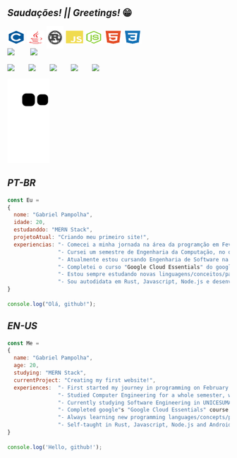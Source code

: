 ## ***Saudações! || Greetings!*** 😁
<div>
  <img align="center" height="30" width="40" src="https://raw.githubusercontent.com/devicons/devicon/master/icons/c/c-plain.svg">
  <img align="center" height="30" width="40" src="https://raw.githubusercontent.com/devicons/devicon/master/icons/java/java-plain.svg">
  <img align="center" height="50" width="40" src="https://github.com/pampolha/pampolha/blob/main/rusticon.jfif?raw=true">
  <img align="center" height="29" width="40" src="https://raw.githubusercontent.com/devicons/devicon/master/icons/javascript/javascript-plain.svg">
  <img align="center" height="30" width="40" src="https://raw.githubusercontent.com/devicons/devicon/master/icons/nodejs/nodejs-plain.svg">
  <img align="center" height="30" width="40" src="https://raw.githubusercontent.com/devicons/devicon/master/icons/html5/html5-plain.svg">
  <img align="center" height="30" width="40" src="https://raw.githubusercontent.com/devicons/devicon/master/icons/css3/css3-plain.svg">
  
</div>
<div>
  <img height="160em" src="https://github-readme-stats.vercel.app/api?username=pampolha&show_icons=true&theme=dark&include_all_commits=true&count_private=true"/>
  &emsp;&emsp;
  <img height="160em" src="https://github-readme-stats.vercel.app/api/top-langs/?username=pampolha&layout=compact&langs_count=16&theme=dark"/>
</div>
<div>
  <br>
  <a href="https://twitter.com/pampolhag"><img src="https://img.shields.io/badge/Twitter-black?style=for-the-badge&logo=twitter"></a>&emsp;&emsp;
  <a href="mailto:contato.gabrielpampolha.com"><img src="https://img.shields.io/badge/Gmail-black?style=for-the-badge&logo=gmail"></a>&emsp;&emsp;
  <a href="https://www.instagram.com/gpampolha/"><img src="https://img.shields.io/badge/Instagram-black?style=for-the-badge&logo=instagram"></a>&emsp;&emsp;
  <a href="https://www.linkedin.com/in/pampolha/"><img src="https://img.shields.io/badge/Linkedin-black?style=for-the-badge&logo=linkedin"></a>&emsp;&emsp;
  <img src="https://img.shields.io/badge/Discord:-pampolha%238477-black?style=for-the-badge&logo=discord&labelColor=black">  
</div>

![Snake animation](https://github.com/pampolha/pampolha/blob/output/github-contribution-grid-snake.svg)

## *PT-BR*
```js
const Eu =
{
  nome: "Gabriel Pampolha",
  idade: 20,
  estudanddo: "MERN Stack",
  projetoAtual: "Criando meu primeiro site!",
  experiencias: "- Comecei a minha jornada na área da programção em Fevereiro de 2021.\n" +
                "- Cursei um semestre de Engenharia da Computação, no qual aprendi e desenvolvi em C, Python e C#.\n" +
                "- Atualmente estou cursando Engenharia de Software na UNICESUMAR\n" +
                "- Completei o curso "Google Cloud Essentials" do google, e nela aprendi diversos conceitos em cloud engineering e aplicações do Kubernetes.\n" +
                "- Estou sempre estudando novas linguagens/conceitos/paradigmas de programação.\n" 
                "- Sou autodidata em Rust, Javascript, Node.js e desenvolvimento para Android utilizando Java."            
}

console.log("Olá, github!");
```

## *EN-US*
```js
const Me =
{
  name: "Gabriel Pampolha",
  age: 20,
  studying: "MERN Stack",
  currentProject: "Creating my first website!",
  experiences:  "- First started my journey in programming on February 2021.\n" +
                "- Studied Computer Engineering for a whole semester, where I learned and developed in C, Python and C#.\n" +
                "- Currently studying Software Engineering in UNICESUMAR\n" +
                "- Completed google"s "Google Cloud Essentials" course, and learned the essentials of cloud engineering and kubernetes applications.\n" +
                "- Always learning new programming languages/concepts/paradigms.\n" 
                "- Self-taught in Rust, Javascript, Node.js and Android development with Java."
}

console.log('Hello, github!');
```
